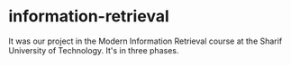 # information-retrieval
It was our project in the Modern Information Retrieval course at the Sharif University of Technology. It's in three phases.
